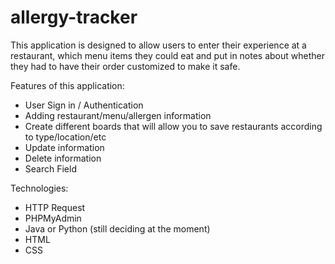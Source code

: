 # allergy-tracker
This application is designed to allow users to enter their experience at a restaurant, which menu items they could eat and put in notes about whether they had to have their order customized to make it safe. 

Features of this application:
- User Sign in / Authentication
- Adding restaurant/menu/allergen information
- Create different boards that will allow you to save restaurants according to type/location/etc
- Update information
- Delete information
- Search Field

Technologies:
- HTTP Request
- PHPMyAdmin
- Java or Python (still deciding at the moment)
- HTML
- CSS


